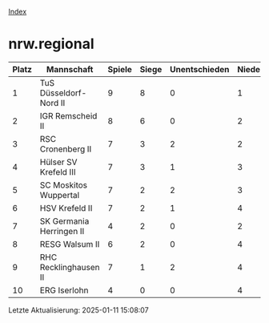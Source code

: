 [Index](./README.md)

# nrw.regional

| Platz |  Mannschaft |  Spiele |  Siege |  Unentschieden |  Niederlagen |  Tore |  Differenz |  Punkte | 
| --- |  --- |  --- |  --- |  --- |  --- |  --- |  --- |  --- |  
|  1 |   TuS Düsseldorf-Nord II |   9 |   8 |   0 |   1 |   57:33 |   24 |   24 |  
|  2 |   IGR Remscheid II |   8 |   6 |   0 |   2 |   55:31 |   24 |   18 |  
|  3 |   RSC Cronenberg II |   7 |   3 |   2 |   2 |   38:32 |   6 |   11 |  
|  4 |   Hülser SV Krefeld III |   7 |   3 |   1 |   3 |   32:46 |   -14 |   10 |  
|  5 |   SC Moskitos Wuppertal |   7 |   2 |   2 |   3 |   40:42 |   -2 |   8 |  
|  6 |   HSV Krefeld II |   7 |   2 |   1 |   4 |   32:33 |   -1 |   7 |  
|  7 |   SK Germania Herringen II |   4 |   2 |   0 |   2 |   26:19 |   7 |   6 |  
|  8 |   RESG Walsum II |   6 |   2 |   0 |   4 |   27:51 |   -24 |   6 |  
|  9 |   RHC Recklinghausen II |   7 |   1 |   2 |   4 |   27:35 |   -8 |   5 |  
|  10 |   ERG Iserlohn |   4 |   0 |   0 |   4 |   13:25 |   -12 |   0 |  


Letzte Aktualisierung: 2025-01-11 15:08:07
